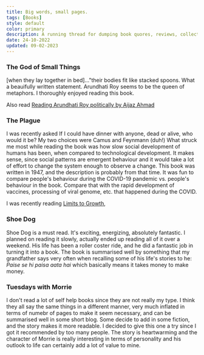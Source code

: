```yaml
---
title: Big words, small pages. 
tags: [Books]
style: default
color: primary
description: A running thread for dumping book quores, reviews, collecting my thoughts, etc. from the books I read.
date: 24-10-2022
updated: 09-02-2023
---
```


### The God of Small Things

\[when they lay together in bed\]..."their bodies fit like stacked spoons. What a beauifully written statement. Arundhati Roy seems to be the queen of metaphors. I thoroughly enjoyed reading this book. 

Also read [Reading Arundhati Roy politically by Aijaz Ahmad](https://frontline.thehindu.com/cover-story/reading-arundhati-roy-politically-by-aijaz-ahmad/article38458826.ece)

### The Plague

I was recently asked If I could have dinner with anyone, dead or alive, who would it be? My two choices were Camus and Feynmann (duh!)
What struck me most while reading the book was how slow social development of humans has been, when compared to technological development. It makes sense, since social patterns are emergent behaviour and it would take a lot of effort to change the system enough to observe a change. This book was written in 1947, and the description is probably from that time. It was fun to compare people's behaviour during the COVID-19 pandemic vs. people's behaviour in the book. Compare that with the rapid development of vaccines, processing of viral genome, etc. that happened during the COVID.

I was recently reading [Limits to Growth](https://web.ics.purdue.edu/~wggray/Teaching/His300/Illustrations/Limits-to-Growth.pdf),

### Shoe Dog

Shoe Dog is a must read. It's exciting, energizing, absolutely fantastic. I planned on reading it slowly, actually ended up reading all of it over a weekend. His life has been a roller coster ride, and he did a fantastic job in turning it into a book. The book is summarised well by something that my grandfather says very often when recalling some of his life's stories to he: *Paise se hi paisa aata hai* which basically means it takes money to make money.

### Tuesdays with Morrie

I don't read a lot of self help books since they are not really my type. I think they all say the same things in a different manner, very much inflated in terms of numebr of pages to make it seem necessary, and can be summarised well in some short blog. Some decide to add in some fiction, and the story makes it more readable. I decided to give this one a try since I got it recommended by too many people. The story is heartwarming and the character of Morrie is really interesting in terms of personality and his outlook to life can certainly add a lot of value to mine.


